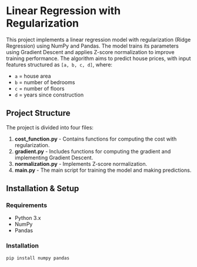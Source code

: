 # Linear Regression with Regularization  

This project implements a linear regression model with regularization (Ridge Regression) using NumPy and Pandas. The model trains its parameters using Gradient Descent and applies Z-score normalization to improve training performance. The algorithm aims to predict house prices, with input features structured as `[a, b, c, d]`, where:  
- `a` = house area  
- `b` = number of bedrooms  
- `c` = number of floors  
- `d` = years since construction  

## Project Structure  

The project is divided into four files:  

1. **cost_function.py** - Contains functions for computing the cost with regularization.  
2. **gradient.py** - Includes functions for computing the gradient and implementing Gradient Descent.  
3. **normalization.py** - Implements Z-score normalization.  
4. **main.py** - The main script for training the model and making predictions.  

## Installation & Setup  

### Requirements  
- Python 3.x  
- NumPy  
- Pandas  

### Installation  
```bash
pip install numpy pandas
